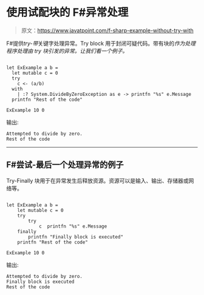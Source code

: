# 使用试配块的 F#异常处理

> 原文：<https://www.javatpoint.com/f-sharp-example-without-try-with>

F#提供*try-带*关键字处理异常。Try block 用于封闭可疑代码。带有块的*作为处理程序处理由 try 块引发的异常。让我们看一个例子。*

```

let ExExample a b =
  let mutable c = 0
  try
    c <- (a/b)
  with
    | :? System.DivideByZeroException as e -> printfn "%s" e.Message
  printfn "Rest of the code"

ExExample 10 0

```

输出:

```
Attempted to divide by zero.
Rest of the code

```

* * *

## F#尝试-最后一个处理异常的例子

Try-Finally 块用于在异常发生后释放资源。资源可以是输入、输出、存储器或网络等。

```

let ExExample a b =
    let mutable c = 0
    try
        try
            c  printfn "%s" e.Message
    finally 
        printfn "Finally block is executed"
    printfn "Rest of the code"

ExExample 10 0

```

输出:

```
Attempted to divide by zero.
Finally block is executed
Rest of the code

```